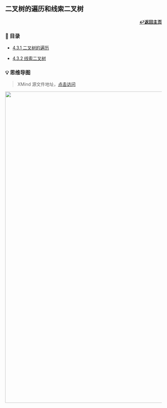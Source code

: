 ## 二叉树的遍历和线索二叉树

<div align="right">
    <a href="/README.md"><b>↩返回主页</b></a>
</div>

### 📝 目录

+ [4.3.1 二叉树的遍历](4.3.1%20二叉树的遍历.md)

+ [4.3.2 线索二叉树](4.3.2%20线索二叉树.md)

### 💡 思维导图

> XMind 源文件地址，[点击访问](/files/4/4.3.xmind)

<div align="center">
    <img src="/pics/4/4.3.png" width=1000>
</div>